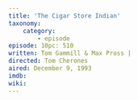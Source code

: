 ```yaml
---
title: 'The Cigar Store Indian'
taxonomy:
    category:
        - episode
episode: 10pc: 510         
written: Tom Gammill & Max Pross |
directed: Tom Cherones
aired: December 9, 1993
imdb: 
wiki: 
---
```

